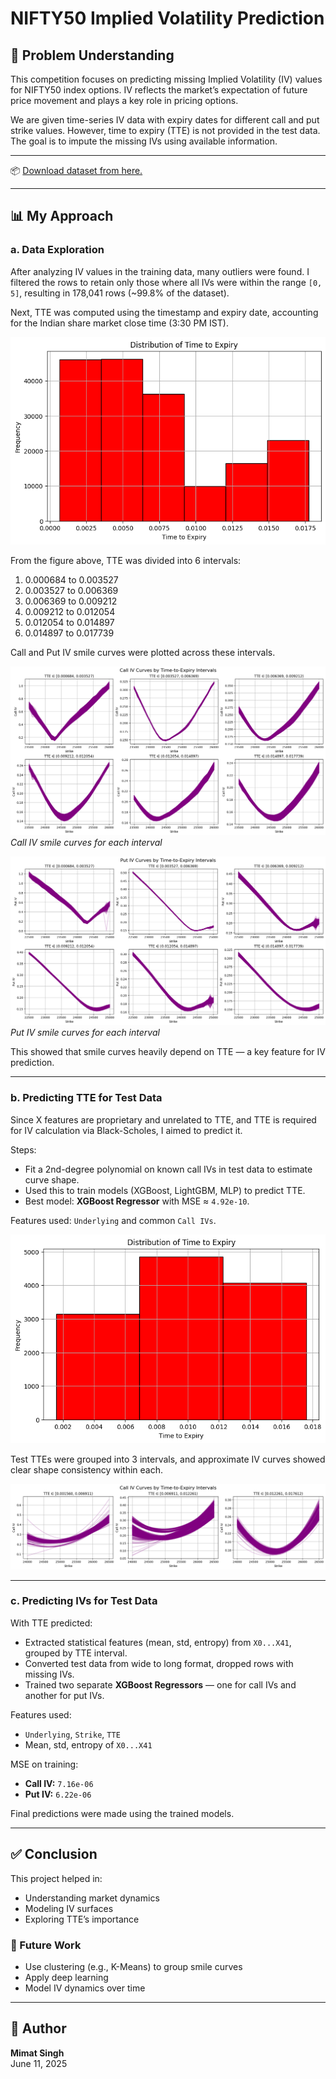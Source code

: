 # NIFTY50 Implied Volatility Prediction

## 🧠 Problem Understanding

This competition focuses on predicting missing Implied Volatility (IV) values for NIFTY50 index options. IV reflects the market’s expectation of future price movement and plays a key role in pricing options.

We are given time-series IV data with expiry dates for different call and put strike values. However, time to expiry (TTE) is not provided in the test data. The goal is to impute the missing IVs using available information.

---
📦 [Download dataset from here.](https://drive.google.com/drive/folders/1yaGMMjxwF0fCOytLM_iEGqyV8N9SS44F?usp=sharing)

---

## 📊 My Approach

### a. Data Exploration

After analyzing IV values in the training data, many outliers were found. I filtered the rows to retain only those where all IVs were within the range `[0, 5]`, resulting in 178,041 rows (~99.8% of the dataset).

Next, TTE was computed using the timestamp and expiry date, accounting for the Indian share market close time (3:30 PM IST).

![TTE Distribution](images/TTE_distribution_2.png)

From the figure above, TTE was divided into 6 intervals:

1. 0.000684 to 0.003527  
2. 0.003527 to 0.006369  
3. 0.006369 to 0.009212  
4. 0.009212 to 0.012054  
5. 0.012054 to 0.014897  
6. 0.014897 to 0.017739

Call and Put IV smile curves were plotted across these intervals.

![Call IV Smile Curves](images/call_iv_tte_wise.png)  
*Call IV smile curves for each interval*

![Put IV Smile Curves](images/put_iv_tte_wise.png)  
*Put IV smile curves for each interval*

This showed that smile curves heavily depend on TTE — a key feature for IV prediction.

---

### b. Predicting TTE for Test Data

Since X features are proprietary and unrelated to TTE, and TTE is required for IV calculation via Black-Scholes, I aimed to predict it.

Steps:
- Fit a 2nd-degree polynomial on known call IVs in test data to estimate curve shape.
- Used this to train models (XGBoost, LightGBM, MLP) to predict TTE.
- Best model: **XGBoost Regressor** with MSE ≈ `4.92e-10`.

Features used: `Underlying` and common `Call IVs`.

![TTE Distribution - Test](images/tte_test_distribution.png)

Test TTEs were grouped into 3 intervals, and approximate IV curves showed clear shape consistency within each.

![Smile Curves by TTE - Test](images/call_iv_test_tte_wise.png)

---

### c. Predicting IVs for Test Data

With TTE predicted:
- Extracted statistical features (mean, std, entropy) from `X0...X41`, grouped by TTE interval.
- Converted test data from wide to long format, dropped rows with missing IVs.
- Trained two separate **XGBoost Regressors** — one for call IVs and another for put IVs.

Features used:
- `Underlying`, `Strike`, `TTE`
- Mean, std, entropy of `X0...X41`

MSE on training:
- **Call IV:** `7.16e-06`  
- **Put IV:** `6.22e-06`

Final predictions were made using the trained models.

---

## ✅ Conclusion

This project helped in:
- Understanding market dynamics
- Modeling IV surfaces
- Exploring TTE’s importance

### 🚀 Future Work
- Use clustering (e.g., K-Means) to group smile curves
- Apply deep learning
- Model IV dynamics over time

---

## 👤 Author

**Mimat Singh**  
June 11, 2025
